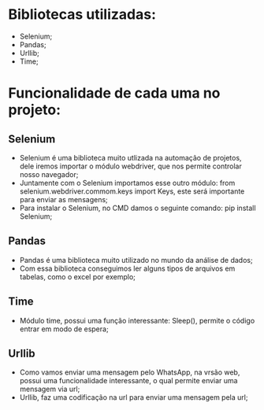 # Bibliotecas utilizadas:
* Selenium;
* Pandas;
* Urllib;
* Time;

# Funcionalidade de cada uma no projeto:
## Selenium
* Selenium é uma biblioteca muito utlizada na automação de projetos, dele iremos importar o módulo webdriver, que nos permite controlar nosso navegador;
* Juntamente com o Selenium importamos esse outro módulo: from selenium.webdriver.commom.keys import Keys, este será importante para enviar as mensagens;
* Para instalar o Selenium, no CMD damos o seguinte comando: pip install Selenium;

## Pandas
* Pandas é uma biblioteca muito utilizado no mundo da análise de dados;
* Com essa biblioteca conseguimos ler alguns tipos de arquivos em tabelas, como o excel por exemplo;

## Time
* Módulo time, possui uma função interessante: Sleep(), permite o código entrar em modo de espera;

## Urllib
* Como vamos enviar uma mensagem pelo WhatsApp, na vrsão web, possui uma funcionalidade interessante, o qual permite enviar uma mensagem via url;
* Urllib, faz uma codificação na url para enviar uma mensagem pela url;
